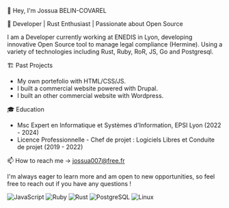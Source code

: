 👋 Hey, I'm Jossua BELIN-COVAREL

🚀 Developer | Rust Enthusiast | Passionate about Open Source

I am a Developer currently working at ENEDIS in Lyon, developing innovative Open Source tool to manage legal compliance (Hermine). Using a variety of technologies including Rust, Ruby, RoR, JS, Go and Postgresql.

🏗️ Past Projects
- My own portefolio with HTML/CSS/JS.
- I built a commercial website powered with Drupal.
- I built an other commercial website with Wordpress.

🎓 Education
- Msc Expert en Informatique et Systèmes d'Information, EPSI Lyon (2022 - 2024)
- Licence Professionnelle - Chef de projet : Logiciels Libres et Conduite de projet (2019 - 2022)

📫 How to reach me -> jossua007@free.fr

I'm always eager to learn more and am open to new opportunities, so feel free to reach out if you have any questions !

![JavaScript](https://img.shields.io/badge/JavaScript-F7DF1E?style=for-the-badge&logo=javascript&logoColor=black)
![Ruby](https://img.shields.io/badge/Ruby-CC342D?style=for-the-badge&logo=ruby&logoColor=white)
![Rust](https://img.shields.io/badge/Rust-000000?style=for-the-badge&logo=rust&logoColor=white)
![PostgreSQL](https://img.shields.io/badge/PostgreSQL-316192?style=for-the-badge&logo=postgresql&logoColor=white)
![Linux](https://img.shields.io/badge/Linux-FCC624?style=for-the-badge&logo=linux&logoColor=black)
